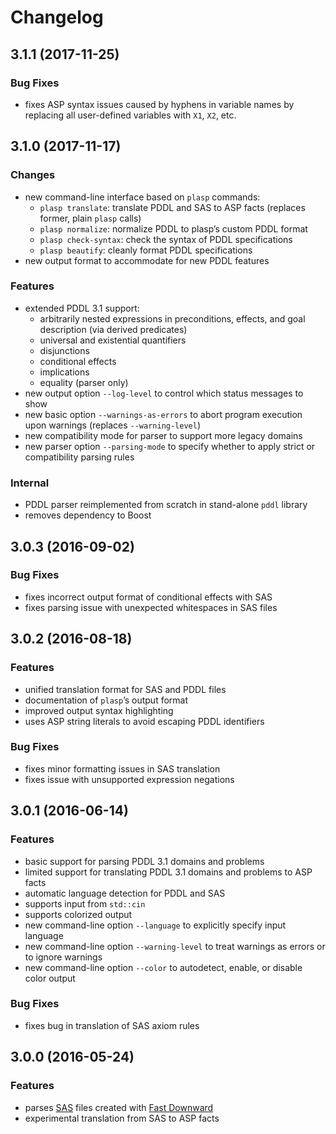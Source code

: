 # Changelog

## 3.1.1 (2017-11-25)

### Bug Fixes

* fixes ASP syntax issues caused by hyphens in variable names by replacing all user-defined variables with `X1`, `X2`, etc.

## 3.1.0 (2017-11-17)

### Changes

* new command-line interface based on `plasp` commands:
  * `plasp translate`: translate PDDL and SAS to ASP facts (replaces former, plain `plasp` calls)
  * `plasp normalize`: normalize PDDL to plasp’s custom PDDL format
  * `plasp check-syntax`: check the syntax of PDDL specifications
  * `plasp beautify`: cleanly format PDDL specifications
* new output format to accommodate for new PDDL features

### Features

* extended PDDL 3.1 support:
  * arbitrarily nested expressions in preconditions, effects, and goal description (via derived predicates)
  * universal and existential quantifiers
  * disjunctions
  * conditional effects
  * implications
  * equality (parser only)
* new output option `--log-level` to control which status messages to show
* new basic option `--warnings-as-errors` to abort program execution upon warnings (replaces `--warning-level`)
* new compatibility mode for parser to support more legacy domains
* new parser option `--parsing-mode` to specify whether to apply strict or compatibility parsing rules

### Internal

* PDDL parser reimplemented from scratch in stand-alone `pddl` library
* removes dependency to Boost

## 3.0.3 (2016-09-02)

### Bug Fixes

* fixes incorrect output format of conditional effects with SAS
* fixes parsing issue with unexpected whitespaces in SAS files

## 3.0.2 (2016-08-18)

### Features

* unified translation format for SAS and PDDL files
* documentation of `plasp`’s output format
* improved output syntax highlighting
* uses ASP string literals to avoid escaping PDDL identifiers

### Bug Fixes

* fixes minor formatting issues in SAS translation
* fixes issue with unsupported expression negations

## 3.0.1 (2016-06-14)

### Features

* basic support for parsing PDDL 3.1 domains and problems
* limited support for translating PDDL 3.1 domains and problems to ASP facts
* automatic language detection for PDDL and SAS
* supports input from `std::cin`
* supports colorized output
* new command-line option `--language` to explicitly specify input language
* new command-line option `--warning-level` to treat warnings as errors or to ignore warnings
* new command-line option `--color` to autodetect, enable, or disable color output

### Bug Fixes

* fixes bug in translation of SAS axiom rules

## 3.0.0 (2016-05-24)

### Features

* parses [SAS](http://www.fast-downward.org/TranslatorOutputFormat) files created with [Fast Downward](http://www.fast-downward.org/)
* experimental translation from SAS to ASP facts
